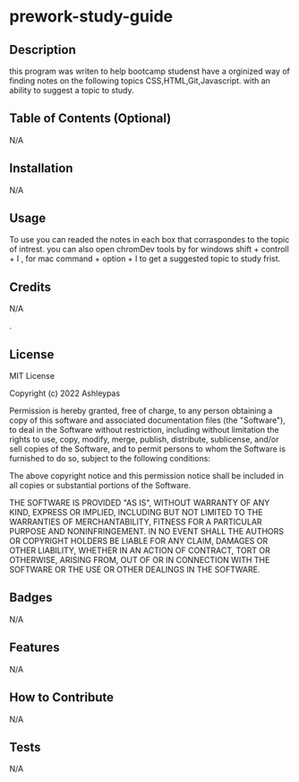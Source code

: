 # prework-study-guide
## Description


this program was writen to help bootcamp studenst have a orginized way of finding notes on the following topics CSS,HTML,Git,Javascript. with an ability to suggest a topic to study.


## Table of Contents (Optional)

N/A
## Installation

N/A

## Usage


To use you can readed the notes in each box that corraspondes to the topic of intrest. you can also open chromDev tools by for windows shift + controll + I , for mac command + option + I to get a suggested topic to study frist.




## Credits

N/A

.

## License
MIT License

Copyright (c) 2022 Ashleypas

Permission is hereby granted, free of charge, to any person obtaining a copy
of this software and associated documentation files (the "Software"), to deal
in the Software without restriction, including without limitation the rights
to use, copy, modify, merge, publish, distribute, sublicense, and/or sell
copies of the Software, and to permit persons to whom the Software is
furnished to do so, subject to the following conditions:

The above copyright notice and this permission notice shall be included in all
copies or substantial portions of the Software.

THE SOFTWARE IS PROVIDED "AS IS", WITHOUT WARRANTY OF ANY KIND, EXPRESS OR
IMPLIED, INCLUDING BUT NOT LIMITED TO THE WARRANTIES OF MERCHANTABILITY,
FITNESS FOR A PARTICULAR PURPOSE AND NONINFRINGEMENT. IN NO EVENT SHALL THE
AUTHORS OR COPYRIGHT HOLDERS BE LIABLE FOR ANY CLAIM, DAMAGES OR OTHER
LIABILITY, WHETHER IN AN ACTION OF CONTRACT, TORT OR OTHERWISE, ARISING FROM,
OUT OF OR IN CONNECTION WITH THE SOFTWARE OR THE USE OR OTHER DEALINGS IN THE
SOFTWARE.

## Badges

N/A
## Features

N/A

## How to Contribute

N/A
## Tests

N/A

